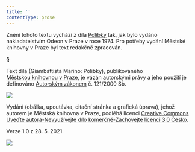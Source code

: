 ```yaml
---
title: ''
contentType: prose
---
```


Znění tohoto textu vychází z díla [Polibky](https://search.mlp.cz/cz/titul/polibky/160243/#/getPodobneTituly=deskriptory-eq:97604239-amp:key-eq:160243) tak, jak bylo vydáno nakladatelstvím Odeon v Praze v roce 1974. Pro potřeby vydání Městské knihovny v Praze byl text redakčně zpracován.

**§**

Text díla (Giambattista Marino: Polibky), publikovaného [Městskou knihovnou v Praze](https://www.mlp.cz/cz/), je vázán autorskými právy a jeho použití je definováno [Autorským zákonem](https://www.mkcr.cz/predpisy-zakonu-709.html) č. 121/2000 Sb.

![](../Images/image001.jpg)

Vydání (obálka, upoutávka, citační stránka a grafická úprava), jehož autorem je Městská knihovna v Praze, podléhá licenci [Creative Commons Uveďte autora-Nevyužívejte dílo komerčně-Zachovejte licenci 3.0 Česko](https://creativecommons.org/licenses/by-nc-sa/3.0/cz/).

Verze 1.0 z 28. 5. 2021.

![](../Images/image002.jpg)

